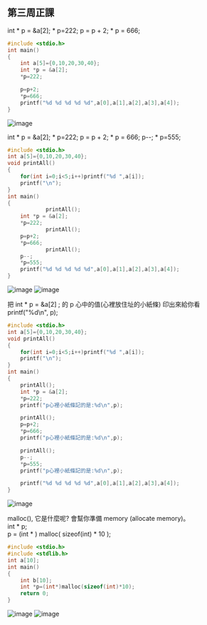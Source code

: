 ## 第三周正課

int * p = &a[2]; * p=222; p = p + 2; * p = 666;
```c
#include <stdio.h>
int main()
{
    int a[5]={0,10,20,30,40};
    int *p = &a[2];
    *p=222;

    p=p+2;
    *p=666;
    printf("%d %d %d %d %d",a[0],a[1],a[2],a[3],a[4]);
}
```
![image](https://user-images.githubusercontent.com/71545492/111337783-5480e980-86b1-11eb-9448-c4121bc876b4.png)


int * p = &a[2]; * p=222; p = p + 2; * p = 666;
p--; * p=555;
```c
#include <stdio.h>
int a[5]={0,10,20,30,40};
void printAll()
{
    for(int i=0;i<5;i++)printf("%d ",a[i]);
    printf("\n");
}
int main()
{
            printAll();
    int *p = &a[2];
    *p=222;
            printAll();
    p=p+2;
    *p=666;
            printAll();
    p--;
    *p=555;
    printf("%d %d %d %d %d",a[0],a[1],a[2],a[3],a[4]);
}
```
![image](https://user-images.githubusercontent.com/71545492/111337967-81350100-86b1-11eb-92c6-ab2c758dc211.png)
![image](https://user-images.githubusercontent.com/71545492/111338296-c8bb8d00-86b1-11eb-9125-7950b73b1bf0.png)


把 int * p = &a[2] ; 的 p 心中的值(心裡放住址的小紙條) 印出來給你看 printf("%d\n", p); 
```c
#include <stdio.h>
int a[5]={0,10,20,30,40};
void printAll()
{
    for(int i=0;i<5;i++)printf("%d ",a[i]);
    printf("\n");
}
int main()
{
    printAll();
    int *p = &a[2];
    *p=222;
    printf("p心裡小紙條記的是:%d\n",p);

    printAll();
    p=p+2;
    *p=666;
    printf("p心裡小紙條記的是:%d\n",p);

    printAll();
    p--;
    *p=555;
    printf("p心裡小紙條記的是:%d\n",p);

    printf("%d %d %d %d %d",a[0],a[1],a[2],a[3],a[4]);
}
```
![image](https://user-images.githubusercontent.com/71545492/111338172-ade91880-86b1-11eb-9036-329813042536.png)


malloc(), 它是什麼呢? 會幫你準備 memory (allocate memory)。  
int * p;  
    p = (int * ) malloc( sizeof(int) * 10 );  
```c
#include <stdio.h>
#include <stdlib.h>
int a[10];
int main()
{
    int b[10];
    int *p=(int*)malloc(sizeof(int)*10);
    return 0;
}
```
![image](https://user-images.githubusercontent.com/71545492/111338595-07514780-86b2-11eb-9e8e-fdd250415983.png)
![image](https://user-images.githubusercontent.com/71545492/111338663-10daaf80-86b2-11eb-9a07-28d99ff3e38e.png)

